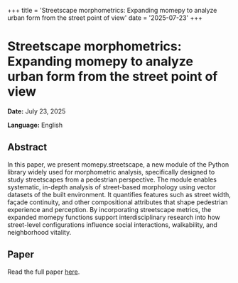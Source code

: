 +++
title = 'Streetscape morphometrics: Expanding momepy to analyze urban form from the street point of view'
date = '2025-07-23'
+++

# Streetscape morphometrics: Expanding momepy to analyze urban form from the street point of view

**Date:** July 23, 2025

**Language:** English

## Abstract

In this paper, we present momepy.streetscape, a new module of the Python 
library widely used for morphometric analysis, specifically designed to study
streetscapes from a pedestrian perspective. The module enables systematic,
in-depth analysis of street-based morphology using vector datasets of the built
environment. It quantifies features such as street width, façade continuity,
and other compositional attributes that shape pedestrian experience and
perception. By incorporating streetscape metrics, the expanded momepy functions
support interdisciplinary research into how street-level configurations
influence social interactions, walkability, and neighborhood vitality.

## Paper

Read the full paper [here](https://blog.nic.cz/2025/05/16/turris-sentinel-co-prinesl-rok-2024/).